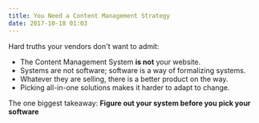 ```yaml
---
title: You Need a Content Management Strategy
date: 2017-10-18 01:03
---
```

Hard truths your vendors don't want to admit:

- The Content Management System **is not** your website.
- Systems are not software; software is a way of formalizing systems.
- Whatever they are selling, there is a better product on the way.
- Picking all-in-one solutions makes it harder to adapt to change.

The one biggest takeaway: **Figure out your system before you pick your software**
